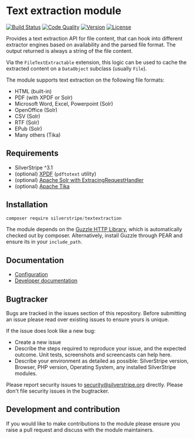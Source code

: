 # Text extraction module

[![Build Status](https://secure.travis-ci.org/silverstripe-labs/silverstripe-textextraction.png)](http://travis-ci.org/silverstripe-labs/silverstripe-textextraction)
[![Code Quality](http://img.shields.io/scrutinizer/g/silverstripe-labs/silverstripe-textextraction.svg?style=flat-square)](https://scrutinizer-ci.com/g/silverstripe-labs/silverstripe-textextraction)
[![Version](http://img.shields.io/packagist/v/silverstripe/textextraction.svg?style=flat-square)](https://packagist.org/packages/silverstripe/silverstripe-textextraction)
[![License](http://img.shields.io/packagist/l/silverstripe/textextraction.svg?style=flat-square)](license.md)


Provides a text extraction API for file content, that can hook into different extractor
engines based on availability and the parsed file format. The output returned is always a string of the file content.

Via the `FileTextExtractable` extension, this logic can be used to 
cache the extracted content on a `DataObject` subclass (usually `File`).

The module supports text extraction on the following file formats:

 * HTML (built-in)
 * PDF (with XPDF or Solr)
 * Microsoft Word, Excel, Powerpoint (Solr)
 * OpenOffice (Solr)
 * CSV (Solr)
 * RTF (Solr)
 * EPub (Solr)
 * Many others (Tika)

## Requirements

 * SilverStripe ^3.1
 * (optional) [XPDF](http://www.foolabs.com/xpdf/) (`pdftotext` utility)
 * (optional) [Apache Solr with ExtracingRequestHandler](http://wiki.apache.org/solr/ExtractingRequestHandler)
 * (optional) [Apache Tika](http://tika.apache.org/)

## Installation

```js
composer require silverstripe/textextraction 
```

The module depends on the [Guzzle HTTP Library](http://guzzlephp.org),
which is automatically checked out by composer. Alternatively, install Guzzle
through PEAR and ensure its in your `include_path`.

## Documentation
 * [Configuration](docs/en/configuration.md)
 * [Developer documentation](/docs/en/developer-docs.md)
 
## Bugtracker
Bugs are tracked in the issues section of this repository. Before submitting an issue please read over 
existing issues to ensure yours is unique. 
 
If the issue does look like a new bug:
 
 - Create a new issue
 - Describe the steps required to reproduce your issue, and the expected outcome. Unit tests, screenshots
  and screencasts can help here.
 - Describe your environment as detailed as possible: SilverStripe version, Browser, PHP version, 
 Operating System, any installed SilverStripe modules.
 
Please report security issues to security@silverstripe.org directly. Please don't file security issues in the bugtracker.
 
## Development and contribution
If you would like to make contributions to the module please ensure you raise a pull request and discuss 
 with the module maintainers.



